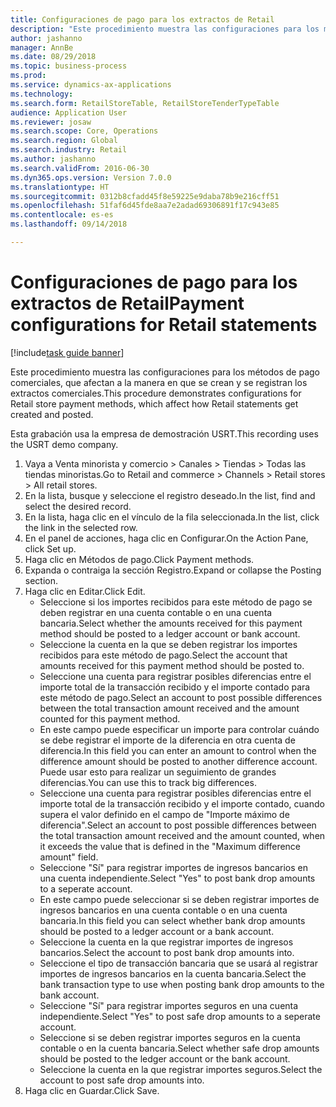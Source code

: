 ```yaml
--- 
title: Configuraciones de pago para los extractos de Retail
description: "Este procedimiento muestra las configuraciones para los métodos de pago comerciales, que afectan a la manera en que se crean y se registran los extractos comerciales."
author: jashanno
manager: AnnBe
ms.date: 08/29/2018
ms.topic: business-process
ms.prod: 
ms.service: dynamics-ax-applications
ms.technology: 
ms.search.form: RetailStoreTable, RetailStoreTenderTypeTable
audience: Application User
ms.reviewer: josaw
ms.search.scope: Core, Operations
ms.search.region: Global
ms.search.industry: Retail
ms.author: jashanno
ms.search.validFrom: 2016-06-30
ms.dyn365.ops.version: Version 7.0.0
ms.translationtype: HT
ms.sourcegitcommit: 0312b8cfadd45f8e59225e9daba78b9e216cff51
ms.openlocfilehash: 51faf6d45fde8aa7e2adad69306891f17c943e85
ms.contentlocale: es-es
ms.lasthandoff: 09/14/2018

---
```

# <a name="payment-configurations-for-retail-statements"></a><span data-ttu-id="10ae3-103">Configuraciones de pago para los extractos de Retail</span><span class="sxs-lookup"><span data-stu-id="10ae3-103">Payment configurations for Retail statements</span></span>

[!include[task guide banner](../includes/task-guide-banner.md)]

<span data-ttu-id="10ae3-104">Este procedimiento muestra las configuraciones para los métodos de pago comerciales, que afectan a la manera en que se crean y se registran los extractos comerciales.</span><span class="sxs-lookup"><span data-stu-id="10ae3-104">This procedure demonstrates configurations for Retail store payment methods, which affect how Retail statements get created and posted.</span></span>

<span data-ttu-id="10ae3-105">Esta grabación usa la empresa de demostración USRT.</span><span class="sxs-lookup"><span data-stu-id="10ae3-105">This recording uses the USRT demo company.</span></span>

1. <span data-ttu-id="10ae3-106">Vaya a Venta minorista y comercio > Canales > Tiendas > Todas las tiendas minoristas.</span><span class="sxs-lookup"><span data-stu-id="10ae3-106">Go to Retail and commerce > Channels > Retail stores > All retail stores.</span></span>
2. <span data-ttu-id="10ae3-107">En la lista, busque y seleccione el registro deseado.</span><span class="sxs-lookup"><span data-stu-id="10ae3-107">In the list, find and select the desired record.</span></span>
3. <span data-ttu-id="10ae3-108">En la lista, haga clic en el vínculo de la fila seleccionada.</span><span class="sxs-lookup"><span data-stu-id="10ae3-108">In the list, click the link in the selected row.</span></span>
4. <span data-ttu-id="10ae3-109">En el panel de acciones, haga clic en Configurar.</span><span class="sxs-lookup"><span data-stu-id="10ae3-109">On the Action Pane, click Set up.</span></span>
5. <span data-ttu-id="10ae3-110">Haga clic en Métodos de pago.</span><span class="sxs-lookup"><span data-stu-id="10ae3-110">Click Payment methods.</span></span>
6. <span data-ttu-id="10ae3-111">Expanda o contraiga la sección Registro.</span><span class="sxs-lookup"><span data-stu-id="10ae3-111">Expand or collapse the Posting section.</span></span>
7. <span data-ttu-id="10ae3-112">Haga clic en Editar.</span><span class="sxs-lookup"><span data-stu-id="10ae3-112">Click Edit.</span></span>
    * <span data-ttu-id="10ae3-113">Seleccione si los importes recibidos para este método de pago se deben registrar en una cuenta contable o en una cuenta bancaria.</span><span class="sxs-lookup"><span data-stu-id="10ae3-113">Select whether the amounts received for this payment method should be posted to a ledger account or bank account.</span></span>  
    * <span data-ttu-id="10ae3-114">Seleccione la cuenta en la que se deben registrar los importes recibidos para este método de pago.</span><span class="sxs-lookup"><span data-stu-id="10ae3-114">Select the account that amounts received for this payment method should be posted to.</span></span>  
    * <span data-ttu-id="10ae3-115">Seleccione una cuenta para registrar posibles diferencias entre el importe total de la transacción recibido y el importe contado para este método de pago.</span><span class="sxs-lookup"><span data-stu-id="10ae3-115">Select an account to post possible differences between the total transaction amount received and the amount counted for this payment method.</span></span>  
    * <span data-ttu-id="10ae3-116">En este campo puede especificar un importe para controlar cuándo se debe registrar el importe de la diferencia en otra cuenta de diferencia.</span><span class="sxs-lookup"><span data-stu-id="10ae3-116">In this field you can enter an amount to control when the difference amount should be posted to another difference account.</span></span> <span data-ttu-id="10ae3-117">Puede usar esto para realizar un seguimiento de grandes diferencias.</span><span class="sxs-lookup"><span data-stu-id="10ae3-117">You can use this to track big differences.</span></span>  
    * <span data-ttu-id="10ae3-118">Seleccione una cuenta para registrar posibles diferencias entre el importe total de la transacción recibido y el importe contado, cuando supera el valor definido en el campo de "Importe máximo de diferencia".</span><span class="sxs-lookup"><span data-stu-id="10ae3-118">Select an account to post possible differences between the total transaction amount received and the amount counted, when it exceeds the value that is defined in the "Maximum difference amount" field.</span></span>  
    * <span data-ttu-id="10ae3-119">Seleccione "Sí" para registrar importes de ingresos bancarios en una cuenta independiente.</span><span class="sxs-lookup"><span data-stu-id="10ae3-119">Select "Yes" to post bank drop amounts to a seperate account.</span></span>  
    * <span data-ttu-id="10ae3-120">En este campo puede seleccionar si se deben registrar importes de ingresos bancarios en una cuenta contable o en una cuenta bancaria.</span><span class="sxs-lookup"><span data-stu-id="10ae3-120">In this field you can select whether bank drop amounts should be posted to a ledger account or a bank account.</span></span>  
    * <span data-ttu-id="10ae3-121">Seleccione la cuenta en la que registrar importes de ingresos bancarios.</span><span class="sxs-lookup"><span data-stu-id="10ae3-121">Select the account to post bank drop amounts into.</span></span>  
    * <span data-ttu-id="10ae3-122">Seleccione el tipo de transacción bancaria que se usará al registrar importes de ingresos bancarios en la cuenta bancaria.</span><span class="sxs-lookup"><span data-stu-id="10ae3-122">Select the bank transaction type to use when posting bank drop amounts to the bank account.</span></span>  
    * <span data-ttu-id="10ae3-123">Seleccione "Sí" para registrar importes seguros en una cuenta independiente.</span><span class="sxs-lookup"><span data-stu-id="10ae3-123">Select "Yes" to post safe drop amounts to a seperate account.</span></span>  
    * <span data-ttu-id="10ae3-124">Seleccione si se deben registrar importes seguros en la cuenta contable o en la cuenta bancaria.</span><span class="sxs-lookup"><span data-stu-id="10ae3-124">Select whether safe drop amounts should be posted to the ledger account or the bank account.</span></span>  
    * <span data-ttu-id="10ae3-125">Seleccione la cuenta en la que registrar importes seguros.</span><span class="sxs-lookup"><span data-stu-id="10ae3-125">Select the account to post safe drop amounts into.</span></span>  
8. <span data-ttu-id="10ae3-126">Haga clic en Guardar.</span><span class="sxs-lookup"><span data-stu-id="10ae3-126">Click Save.</span></span>


